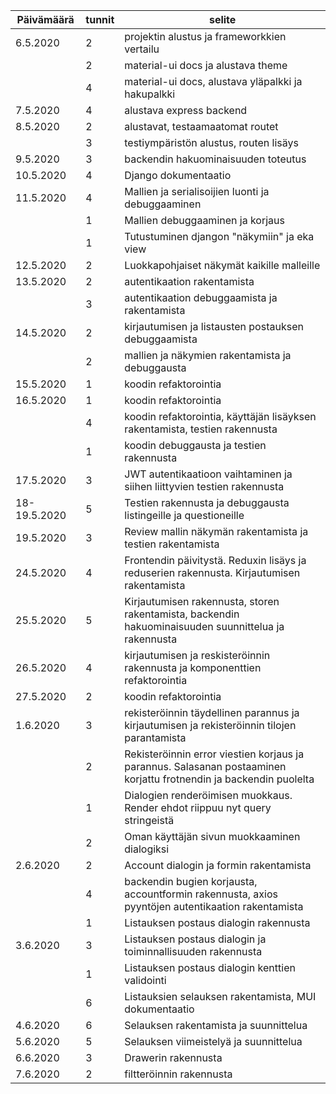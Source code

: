 | Päivämäärä | tunnit | selite |
| ---------- | ------ | ------ |
| 6.5.2020 | 2 | projektin alustus ja frameworkkien vertailu |
|| 2 | material-ui docs ja alustava theme |
|| 4 | material-ui docs, alustava yläpalkki ja hakupalkki |
| 7.5.2020 | 4 | alustava express backend |
| 8.5.2020 | 2 | alustavat, testaamaatomat routet |
|| 3 | testiympäristön alustus, routen lisäys |
| 9.5.2020 | 3 | backendin hakuominaisuuden toteutus |
| 10.5.2020 | 4 | Django dokumentaatio |
| 11.5.2020 | 4 | Mallien ja serialisoijien luonti ja debuggaaminen |
|| 1 | Mallien debuggaaminen ja korjaus |
|| 1 | Tutustuminen djangon "näkymiin" ja eka view |
| 12.5.2020 | 2 | Luokkapohjaiset näkymät kaikille malleille |
| 13.5.2020 | 2 | autentikaation rakentamista |
|| 3 | autentikaation debuggaamista ja rakentamista |
| 14.5.2020 | 2 | kirjautumisen ja listausten postauksen debuggaamista |
|| 2 | mallien ja näkymien rakentamista ja debuggausta |
| 15.5.2020 | 1 | koodin refaktorointia |
| 16.5.2020 | 1 | koodin refaktorointia |
|| 4 | koodin refaktorointia, käyttäjän lisäyksen rakentamista, testien rakennusta |
|| 1 | koodin debuggausta ja testien rakennusta |
| 17.5.2020 | 3 | JWT autentikaatioon vaihtaminen ja siihen liittyvien testien rakennusta |
| 18-19.5.2020 | 5 | Testien rakennusta ja debuggausta listingeille ja questioneille |
| 19.5.2020 | 3 | Review mallin näkymän rakentamista ja testien rakentamista |
| 24.5.2020 | 4 | Frontendin päivitystä. Reduxin lisäys ja reduserien rakennusta. Kirjautumisen rakentamista |
| 25.5.2020 | 5 | Kirjautumisen rakennusta, storen rakentamista, backendin hakuominaisuuden suunnittelua ja rakennusta |
| 26.5.2020 | 4 | kirjautumisen ja reskisteröinnin rakennusta ja komponenttien refaktorointia |
| 27.5.2020 | 2 | koodin refaktorointia |
| 1.6.2020 | 3 | rekisteröinnin täydellinen parannus ja kirjautumisen ja rekisteröinnin tilojen parantamista |
|| 2 | Rekisteröinnin error viestien korjaus ja parannus. Salasanan postaaminen korjattu frotnendin ja backendin puolelta |
|| 1 | Dialogien renderöimisen muokkaus. Render ehdot riippuu nyt query stringeistä |
|| 2 | Oman käyttäjän sivun muokkaaminen dialogiksi |
| 2.6.2020 | 2 | Account dialogin ja formin rakentamista |
|| 4 | backendin bugien korjausta, accountformin rakennusta, axios pyyntöjen autentikaation rakentamista |
|| 1 | Listauksen postaus dialogin rakennusta |
| 3.6.2020 | 3 | Listauksen postaus dialogin ja toiminnallisuuden rakennusta |
|| 1 | Listauksen postaus dialogin kenttien validointi |
|| 6 | Listauksien selauksen rakentamista, MUI dokumentaatio |
| 4.6.2020 | 6 | Selauksen rakentamista ja suunnittelua |
| 5.6.2020 | 5 | Selauksen viimeistelyä ja suunnittelua |
| 6.6.2020 | 3 | Drawerin rakennusta |
| 7.6.2020 | 2 | filtteröinnin rakennusta |